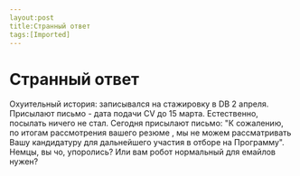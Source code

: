```yaml
---
layout:post
title:Странный ответ
tags:[Imported]
---
```

# Странный ответ

Охуительный история: записывался на стажировку в DB 2 апреля. Присылают письмо - дата подачи CV до 15 марта. Естественно, посылать ничего не стал. Сегодня присылают письмо: "К сожалению, по итогам рассмотрения вашего резюме , мы не можем рассматривать Вашу кандидатуру для дальнейшего участия в отборе на Программу". Немцы, вы чо, упоролись? Или вам робот нормальный для емайлов нужен?